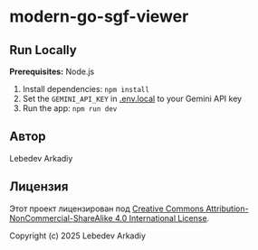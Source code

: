 # modern-go-sgf-viewer

## Run Locally

**Prerequisites:**  Node.js


1. Install dependencies:
   `npm install`
2. Set the `GEMINI_API_KEY` in [.env.local](.env.local) to your Gemini API key
3. Run the app:
   `npm run dev`

## Автор
Lebedev Arkadiy

## Лицензия
Этот проект лицензирован под [Creative Commons Attribution-NonCommercial-ShareAlike 4.0 International License](LICENSE).

Copyright (c) 2025 Lebedev Arkadiy